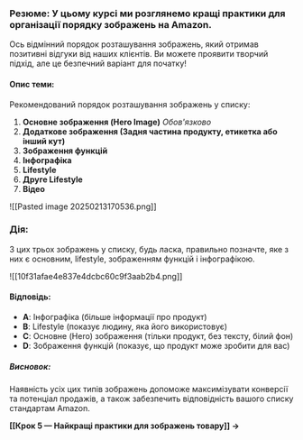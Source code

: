 ### **Резюме**: У цьому курсі ми розглянемо кращі практики для організації порядку зображень на Amazon.

Ось відмінний порядок розташування зображень, який отримав позитивні відгуки від наших клієнтів. Ви можете проявити творчий підхід, але це безпечний варіант для початку!

#### Опис теми:
Рекомендований порядок розташування зображень у списку:

1. **Основне зображення (Hero Image)** _Обов'язково_
2. **Додаткове зображення (Задня частина продукту, етикетка або інший кут)** 
3. **Зображення функцій**
4. **Інфографіка**
5. **Lifestyle**
6. **Друге Lifestyle**
7. **Відео**

![[Pasted image 20250213170536.png]]
### Дія:
З цих трьох зображень у списку, будь ласка, правильно позначте, яке з них є основним, lifestyle, зображенням функцій і інфографікою.

![[10f31afae4e837e4dcbc60c9f3aab2b4.png]]

#### Відповідь:
- **A**: Інфографіка (більше інформації про продукт)
- **B**: Lifestyle (показує людину, яка його використовує)
- **C**: Основне (Hero) зображення (тільки продукт, без тексту, білий фон)
- **D**: Зображення функцій (показує, що продукт може зробити для вас)

##### **Висновок**:
Наявність усіх цих типів зображень допоможе максимізувати конверсії та потенціал продажів, а також забезпечить відповідність вашого списку стандартам Amazon.

**[[Крок 5 — Найкращі практики для зображень товару]] →**